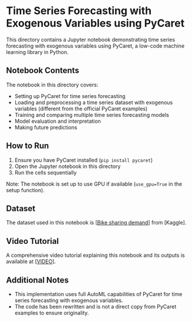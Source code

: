 # Time Series Forecasting with Exogenous Variables using PyCaret

This directory contains a Jupyter notebook demonstrating time series forecasting with exogenous variables using PyCaret, a low-code machine learning library in Python.

## Notebook Contents

The notebook in this directory covers:

- Setting up PyCaret for time series forecasting
- Loading and preprocessing a time series dataset with exogenous variables (different from the official PyCaret examples)
- Training and comparing multiple time series forecasting models
- Model evaluation and interpretation
- Making future predictions

## How to Run

1. Ensure you have PyCaret installed (`pip install pycaret`)
2. Open the Jupyter notebook in this directory
3. Run the cells sequentially

Note: The notebook is set up to use GPU if available (`use_gpu=True` in the setup function).

## Dataset

The dataset used in this notebook is [[Bike sharing demand](https://www.kaggle.com/competitions/bike-sharing-demand/data)] from [Kaggle]. 

## Video Tutorial

A comprehensive video tutorial explaining this notebook and its outputs is available at [[VIDEO](https://drive.google.com/file/d/162hs26lYSjVYp5lnmUWcK9oW3k2pPjGl/view?usp=drive_link)].

## Additional Notes

- This implementation uses full AutoML capabilities of PyCaret for time series forecasting with exogenous variables.
- The code has been rewritten and is not a direct copy from PyCaret examples to ensure originality.
